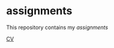 # assignments

This  repository contains my *assignments*

[CV](https://github.com/Guusz/assignments/blob/master/CV.md)
